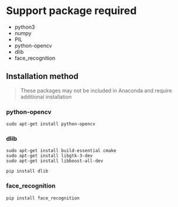 <!--
 * @Description: 
 * @Author: shaonianruntu
 * @Github: https://github.com/shaonianruntu
 * @Date: 2020-11-06 19:59:48
 * @LastEditTime: 2020-11-06 21:40:34
-->

# Support package required
- python3
- numpy
- PIL
- python-opencv
- dlib
- face_recognition

## Installation method
> These packages may not be included in Anaconda and require additional installation

### python-opencv
```
sudo apt-get install python-opencv
```

### dlib
```
sudo apt-get install build-essential cmake
sudo apt-get install libgtk-3-dev
sudo apt-get install libboost-all-dev
```
```
pip install dlib
```

### face_recognition
```
pip install face_recognition
```